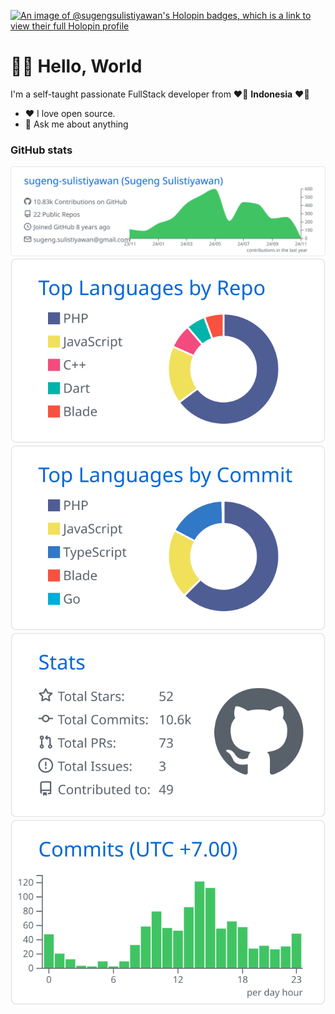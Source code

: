 [![An image of @sugengsulistiyawan's Holopin badges, which is a link to view their full Holopin profile](https://holopin.me/sugengsulistiyawan)](https://holopin.io/@sugengsulistiyawan)

# 🧑‍💻 Hello, World

I'm a self-taught passionate FullStack developer from ❤🤍 **Indonesia** ❤🤍

- ❤ I love open source.
- 💬 Ask me about anything

### GitHub stats

[![](/profile-summary-card-output/github/0-profile-details.svg)](profile-summary-card-output/github/0-profile-details.svg)
[![](/profile-summary-card-output/github/1-repos-per-language.svg)](profile-summary-card-output/github/1-repos-per-language.svg) [![](https://raw.githubusercontent.com/sugeng-sulistiyawan/sugeng-sulistiyawan/master/profile-summary-card-output/github/2-most-commit-language.svg)](https://github.com/sugeng-sulistiyawan/)
[![](https://raw.githubusercontent.com/sugeng-sulistiyawan/sugeng-sulistiyawan/master/profile-summary-card-output/github/3-stats.svg)](https://github.com/sugeng-sulistiyawan/) [![](https://raw.githubusercontent.com/sugeng-sulistiyawan/sugeng-sulistiyawan/master/profile-summary-card-output/github/4-productive-time.svg)](https://github.com/sugeng-sulistiyawan/)
